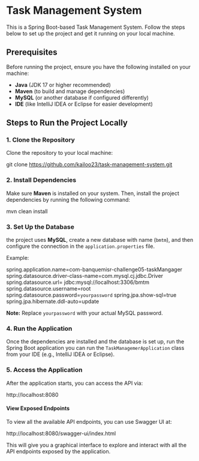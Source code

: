 # Task Management System

This is a Spring Boot-based Task Management System. Follow the steps below to set up the project and get it running on your local machine.

## Prerequisites

Before running the project, ensure you have the following installed on your machine:

- **Java** (JDK 17 or higher recommended)
- **Maven** (to build and manage dependencies)
- **MySQL** (or another database if configured differently)
- **IDE** (like IntelliJ IDEA or Eclipse for easier development)

## Steps to Run the Project Locally

### 1. Clone the Repository

Clone the repository to your local machine:

git clone https://github.com/kailoo23/task-management-system.git

### 2. Install Dependencies

Make sure **Maven** is installed on your system. Then, install the project dependencies by running the following command:

mvn clean install

### 3. Set Up the Database

the project uses **MySQL**, create a new database  with name (`bmtm`), and then configure the connection in the `application.properties` file.

Example:

spring.application.name=com-banquemisr-challenge05-taskMangager
spring.datasource.driver-class-name=com.mysql.cj.jdbc.Driver
spring.datasource.url= jdbc:mysql://localhost:3306/bmtm
spring.datasource.username=root
spring.datasource.password=`yourpassword`
spring.jpa.show-sql=true
spring.jpa.hibernate.ddl-auto=update

**Note:** Replace `yourpassword` with your actual MySQL password.

### 4. Run the Application

Once the dependencies are installed and the database is set up, run the Spring Boot application you can run the `TaskManagemerApplication` class from your IDE (e.g., IntelliJ IDEA or Eclipse).

### 5. Access the Application

After the application starts, you can access the API via:

http://localhost:8080

#### View Exposed Endpoints

To view all the available API endpoints, you can use Swagger UI at:

http://localhost:8080/swagger-ui/index.html

This will give you a graphical interface to explore and interact with all the API endpoints exposed by the application.
